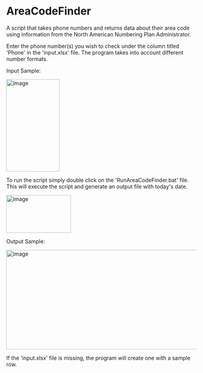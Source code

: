 # AreaCodeFinder
A script that takes phone numbers and returns data about their area code using information from the North American Numbering Plan Administrator.

Enter the phone number(s) you wish to check under the column titled 'Phone' in the 'input.xlsx' file. The program takes into account different number formats. 

Input Sample:

<img width="141" height="244" alt="image" src="https://github.com/user-attachments/assets/bfedcbe8-2663-4b89-823a-2452fa97fb90" />


To run the script simply double click on the 'RunAreaCodeFinder.bat' file. This will execute the script and generate an output file with today's date. 


<img width="171" height="100" alt="image" src="https://github.com/user-attachments/assets/081d711b-f1bd-45a3-9722-97ddd7b65a79" />



Output Sample:

<img width="605" height="263" alt="image" src="https://github.com/user-attachments/assets/ce0be928-8cd9-441b-ae77-f1f4ca041cc7" />


If the 'input.xlsx' file is missing, the program will create one with a sample row.
